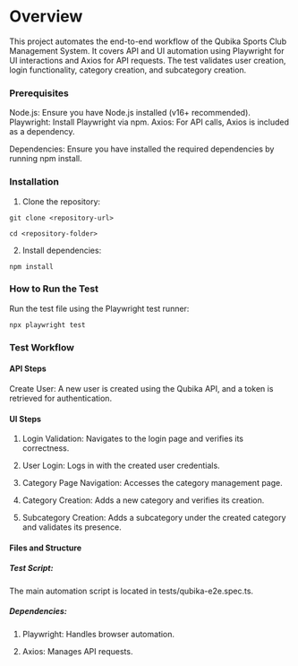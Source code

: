# Overview #

This project automates the end-to-end workflow of the Qubika Sports Club Management System. It covers API and UI automation using Playwright for UI interactions and Axios for API requests. The test validates user creation, login functionality, category creation, and subcategory creation.

### Prerequisites ###

Node.js: Ensure you have Node.js installed (v16+ recommended).
Playwright: Install Playwright via npm.
Axios: For API calls, Axios is included as a dependency.

Dependencies: Ensure you have installed the required dependencies by running npm install.

### Installation ### 

1) Clone the repository:

```git clone <repository-url> ```

``` cd <repository-folder> ```

2) Install dependencies:

```npm install```

### How to Run the Test ### 

Run the test file using the Playwright test runner:

```npx playwright test```

###  Test Workflow ###  

#### API Steps ####

Create User: A new user is created using the Qubika API, and a token is retrieved for authentication.

#### UI Steps ####

1) Login Validation: Navigates to the login page and verifies its correctness.

2) User Login: Logs in with the created user credentials.

3) Category Page Navigation: Accesses the category management page.

4) Category Creation: Adds a new category and verifies its creation.

5) Subcategory Creation: Adds a subcategory under the created category and validates its presence.

#### Files and Structure ####

##### Test Script: ##### 
The main automation script is located in tests/qubika-e2e.spec.ts.

##### Dependencies: #####

1) Playwright: Handles browser automation.

2) Axios: Manages API requests.
